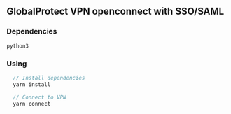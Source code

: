 ## GlobalProtect VPN openconnect with SSO/SAML

### Dependencies

```
python3
```

### Using

```js
  // Install dependencies
  yarn install

  // Connect to VPN
  yarn connect
```
